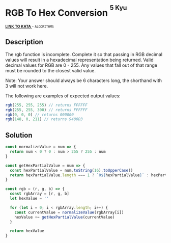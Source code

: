<h1>RGB To Hex Conversion <sup><sup>5 Kyu</sup></sup></h1>

<sup>
  <a href="https://www.codewars.com/kata/513e08acc600c94f01000001">
    <strong>LINK TO KATA</strong>
  </a> - <code>ALGORITHMS</code>
</sup>

## Description

The rgb function is incomplete. Complete it so that passing in RGB decimal values will result in a hexadecimal representation being returned. Valid decimal values for RGB are 0 - 255. Any values that fall out of that range must be rounded to the closest valid value.

Note: Your answer should always be 6 characters long, the shorthand with 3 will not work here.

The following are examples of expected output values:

```javascript
rgb(255, 255, 255) // returns FFFFFF
rgb(255, 255, 300) // returns FFFFFF
rgb(0, 0, 0) // returns 000000
rgb(148, 0, 211) // returns 9400D3
```

## Solution

```javascript
const normalizeValue = num => {
  return num < 0 ? 0 : num > 255 ? 255 : num
}

const getHexPartialValue = num => {
  const hexPartialValue = num.toString(16).toUpperCase()
  return hexPartialValue.length === 1 ? `0${hexPartialValue}` : hexPartialValue
}

const rgb = (r, g, b) => {
  const rgbArray = [r, g, b]
  let hexValue = ''

  for (let i = 0; i < rgbArray.length; i++) {
    const currentValue = normalizeValue(rgbArray[i])
    hexValue += getHexPartialValue(currentValue)
  }

  return hexValue
}
```
